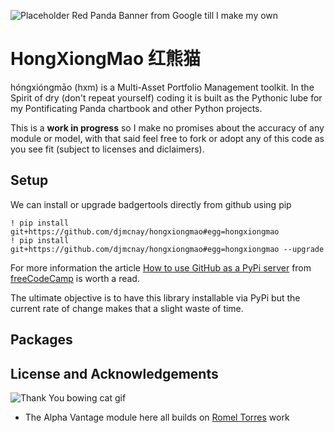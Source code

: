 ![Placeholder Red Panda Banner from Google till I make my own](https://apps2.wwf.org.hk/pandashop/images/red_panda_banner.jpg)
# HongXiongMao 红熊猫

hóngxióngmāo (hxm) is a Multi-Asset Portfolio Management toolkit. In the Spirit of dry (don't repeat yourself) coding it is built as the Pythonic lube for my Pontificating Panda chartbook and other Python projects.

This is a **work in progress** so I make no promises about the accuracy of any module or model, with that said feel free to fork or adopt any of this code as you see fit (subject to licenses and diclaimers).

## Setup
We can install or upgrade badgertools directly from github using pip
```
! pip install git+https://github.com/djmcnay/hongxiongmao#egg=hongxiongmao
! pip install git+https://github.com/djmcnay/hongxiongmao#egg=hongxiongmao --upgrade
```
For more information the article [How to use GitHub as a PyPi server](https://www.freecodecamp.org/news/how-to-use-github-as-a-pypi-server-1c3b0d07db2/) from [freeCodeCamp](https://www.freecodecamp.org/news/) is worth a read.

The ultimate objective is to have this library installable via PyPi but the current rate of change makes that a slight waste of time.

## Packages


## License and Acknowledgements


![Thank You bowing cat gif](https://media.giphy.com/media/3oz8xIsloV7zOmt81G/giphy.gif)

* The Alpha Vantage module here all builds on [Romel Torres](https://github.com/RomelTorres/alpha_vantage) work
